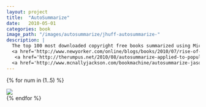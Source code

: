 ```yaml
---
layout: project
title:  "AutoSummarize"
date:   2010-05-01
categories: book 
image_path: "/images/autosummarize/jhuff-autosummarize-"
description: |
  The top 100 most downloaded copyright free books summarized using Microsoft Word 2008’s AutoSummarize 10-sentence function and organized alphabetically. "Word has examined the document and picked the sentences most relevant to the main theme." ~ Word 2008<br>
  <a href='http://www.newyorker.com/online/blogs/books/2010/07/rise-of-the-literature-machines.html'>Mentioned in the <em>New Yorker</em></a>,
   <a href='http://therumpus.net/2010/08/autosummarize-applied-to-popular-works/'>Mentioned on <em>The Rumpus</em></a><br>
  <a href='http://www.mcnallyjackson.com/bookmachine/autosummarize-jason-huff'>Available at McNally Jackson</a>
---
```


{% for num in (1..5) %}
<div>
    <img class="mb3" src="{{ page.image_path }}{{ num }}.jpg" />
</div>
{% endfor %}

